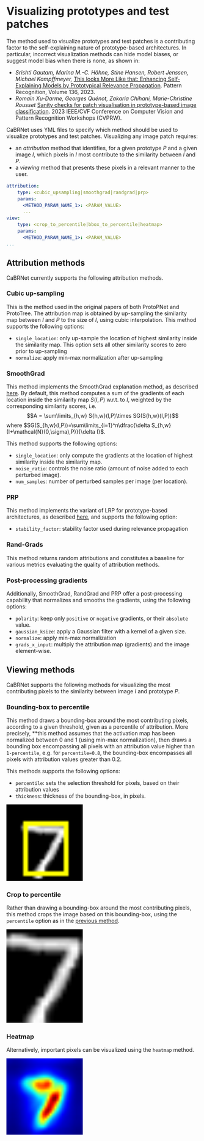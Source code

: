 # Visualizing prototypes and test patches
The method used to visualize prototypes and test patches is a contributing factor to the 
self-explaining nature of prototype-based architectures.
In particular, incorrect visualization methods can hide model biases, or suggest model bias when there is none, as shown in:
- *Srishti Gautam, Marina M.-C. Höhne, Stine Hansen, Robert Jenssen, Michael Kampffmeyer,*
[This looks More Like that: Enhancing Self-Explaining Models by Prototypical Relevance Propagation](https://www.sciencedirect.com/science/article/pii/S0031320322006513).
Pattern Recognition, Volume 136, 2023.
- *Romain Xu-Darme, Georges Quénot, Zakaria Chihani, Marie-Christine Rousset*
[Sanity checks for patch visualisation in prototype-based image classification](https://openaccess.thecvf.com/content/CVPR2023W/XAI4CV/papers/Xu-Darme_Sanity_Checks_for_Patch_Visualisation_in_Prototype-Based_Image_Classification_CVPRW_2023_paper.pdf).
2023 IEEE/CVF Conference on Computer Vision and Pattern Recognition Workshops (CVPRW).

CaBRNet uses YML files to specify which method should be used to visualize prototypes and test patches.
Visualizing any image patch requires:
- an *attribution* method that identifies, for a given prototype $P$ and a given image $I$, which pixels in $I$ most
contribute to the similarity between $I$ and $P$.
- a *viewing* method that presents these pixels in a relevant manner to the user.

```yaml
attribution:
    type: <cubic_upsampling|smoothgrad|randgrad|prp>
    params:
      <METHOD_PARAM_NAME_1>: <PARAM_VALUE>
      ...
view:
    type: <crop_to_percentile|bbox_to_percentile|heatmap>
    params:
      <METHOD_PARAM_NAME_1>: <PARAM_VALUE>
...
```
## Attribution methods
CaBRNet currently supports the following attribution methods.
### Cubic up-sampling
This is the method used in the original papers of both ProtoPNet and ProtoTree. The attribution map is obtained by 
up-sampling the similarity map between $I$ and $P$ to the size of $I$, using cubic interpolation.
This method supports the following options:
- `single_location`: only up-sample the location of highest similarity inside the similarity map. 
This option sets all other similarity scores to zero prior to up-sampling
- `normalize`: apply min-max normalization after up-sampling

### SmoothGrad
This method implements the SmoothGrad explanation method, as described [here](https://arxiv.org/abs/1706.03825).
By default, this method computes a sum of the gradients of each location inside the similarity map $S(I,P)$ w.r.t. to $I$,
weighted by the corresponding similarity scores, i.e.
$$A = \sum\limits_{h,w} S{h,w}(I,P)\times SG(S{h,w}(I,P))$$
where $SG(S_{h,w}(I,P))=\sum\limits_{i=1}^n\dfrac{\delta S_{h,w}(I+\mathcal{N}(0,\sigma),P)}{\delta I}$.

This method supports the following options:
- `single_location`: only compute the gradients at the location of highest similarity inside the similarity map. 
- `noise_ratio`: controls the noise ratio (amount of noise added to each perturbed image).
- `num_samples`: number of perturbed samples per image (per location).

### PRP
This method implements the variant of LRP for prototype-based architectures, as described [here](https://www.sciencedirect.com/science/article/pii/S0031320322006513),
and supports the following option:
- `stability_factor`: stability factor used during relevance propagation

### Rand-Grads
This method returns random attributions and constitutes a baseline for various metrics evaluating the 
quality of attribution methods. 


### Post-processing gradients
Additionally, SmoothGrad, RandGrad and PRP offer a post-processing capability that normalizes and smooths the gradients,
using the following options:
- `polarity`: keep only `positive` or `negative` gradients, or their `absolute` value. 
- `gaussian_ksize`: apply a Gaussian filter with a kernel of a given size.
- `normalize`: apply min-max normalization
- `grads_x_input`: multiply the attribution map (gradients) and the image element-wise.

## Viewing methods
CaBRNet supports the following methods for visualizing the most contributing pixels to the similarity
between image $I$ and prototype $P$.

### Bounding-box to percentile
This method draws a bounding-box around the most contributing pixels, according to a given
threshold, given as a percentile of attribution. More precisely, **this method assumes that
the activation map has been normalized between 0 and 1 (using min-max normalization), then
draws a bounding box encompassing all pixels with an attribution value higher than `1-percentile`,
e.g. for `percentile=0.8`, the bounding-box encompasses all pixels with attribution values greater than 0.2.

This methods supports the following options:
- `percentile`: sets the selection threshold for pixels, based on their attribution values
- `thickness`: thickness of the bounding-box, in pixels.

<img src="../../../docs/imgs/view_bbox.png" width="200">


### Crop to percentile
Rather than drawing a bounding-box around the most contributing pixels, this method crops the
image based on this bounding-box, using the `percentile` option as in the [previous method](#bounding-box-to-percentile). 

<img src="../../../docs/imgs/view_cropped.png" width="200">


### Heatmap
Alternatively, important pixels can be visualized using the `heatmap` method.

<img src="../../../docs/imgs/view_heatmap.png" width="200">
